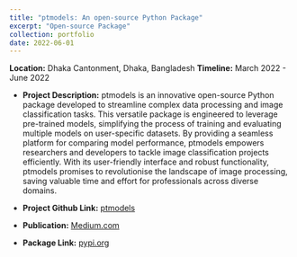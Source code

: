 ```yaml
---
title: "ptmodels: An open-source Python Package"
excerpt: "Open-source Package"
collection: portfolio
date: 2022-06-01
---
```


**Location:** Dhaka Cantonment, Dhaka, Bangladesh
**Timeline:** March 2022 - June 2022

- **Project Description:** ptmodels is an innovative open-source Python package developed to streamline complex data processing and image classification tasks. This versatile package is engineered to leverage pre-trained models, simplifying the process of training and evaluating multiple models on user-specific datasets. By providing a seamless platform for comparing model performance, ptmodels empowers researchers and developers to tackle image classification projects efficiently. With its user-friendly interface and robust functionality, ptmodels promises to revolutionise the landscape of image processing, saving valuable time and effort for professionals across diverse domains.

- **Project Github Link:** [ptmodels](https://github.com/rafsunsheikh/ptmodels)

- **Publication:** [Medium.com](https://medium.com/@rafsunsheikh116/introducing-ptmodels-a-python-package-for-easy-image-classification-using-pre-trained-models-510d6cd1c7c7)

- **Package Link:** [pypi.org](https://pypi.org/project/ptmodels/)